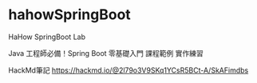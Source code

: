 # hahowSpringBoot
HaHow SpringBoot Lab

Java 工程師必備！Spring Boot 零基礎入門
課程範例 實作練習

HackMd筆記
https://hackmd.io/@2l79o3V9SKq1YCsR5BCt-A/SkAFimdbs
